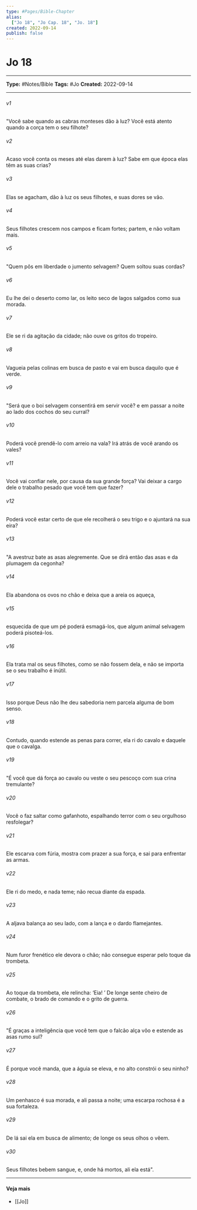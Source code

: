 ```yaml
---
type: #Pages/Bible-Chapter
alias:
  ["Jo 18", "Jo Cap. 18", "Jo. 18"]
created: 2022-09-14
publish: false
---
```


# Jo 18

---

**Type:** #Notes/Bible
**Tags:** #Jo
**Created:** 2022-09-14

---

###### v1
"Você sabe quando as cabras monteses dão à luz? Você está atento quando a corça tem o seu filhote?
###### v2
Acaso você conta os meses até elas darem à luz? Sabe em que época elas têm as suas crias?
###### v3
Elas se agacham, dão à luz os seus filhotes, e suas dores se vão.
###### v4
Seus filhotes crescem nos campos e ficam fortes; partem, e não voltam mais.
###### v5
"Quem pôs em liberdade o jumento selvagem? Quem soltou suas cordas?
###### v6
Eu lhe dei o deserto como lar, os leito seco de lagos salgados como sua morada.
###### v7
Ele se ri da agitação da cidade; não ouve os gritos do tropeiro.
###### v8
Vagueia pelas colinas em busca de pasto e vai em busca daquilo que é verde.
###### v9
"Será que o boi selvagem consentirá em servir você? e em passar a noite ao lado dos cochos do seu curral?
###### v10
Poderá você prendê-lo com arreio na vala? Irá atrás de você arando os vales?
###### v11
Você vai confiar nele, por causa da sua grande força? Vai deixar a cargo dele o trabalho pesado que você tem que fazer?
###### v12
Poderá você estar certo de que ele recolherá o seu trigo e o ajuntará na sua eira?
###### v13
"A avestruz bate as asas alegremente. Que se dirá então das asas e da plumagem da cegonha?
###### v14
Ela abandona os ovos no chão e deixa que a areia os aqueça,
###### v15
esquecida de que um pé poderá esmagá-los, que algum animal selvagem poderá pisoteá-los.
###### v16
Ela trata mal os seus filhotes, como se não fossem dela, e não se importa se o seu trabalho é inútil.
###### v17
Isso porque Deus não lhe deu sabedoria nem parcela alguma de bom senso.
###### v18
Contudo, quando estende as penas para correr, ela ri do cavalo e daquele que o cavalga.
###### v19
"É você que dá força ao cavalo ou veste o seu pescoço com sua crina tremulante?
###### v20
Você o faz saltar como gafanhoto, espalhando terror com o seu orgulhoso resfolegar?
###### v21
Ele escarva com fúria, mostra com prazer a sua força, e sai para enfrentar as armas.
###### v22
Ele ri do medo, e nada teme; não recua diante da espada.
###### v23
A aljava balança ao seu lado, com a lança e o dardo flamejantes.
###### v24
Num furor frenético ele devora o chão; não consegue esperar pelo toque da trombeta.
###### v25
Ao toque da trombeta, ele relincha: ‘Eia! ’ De longe sente cheiro de combate, o brado de comando e o grito de guerra.
###### v26
"É graças a inteligência que você tem que o falcão alça vôo e estende as asas rumo sul?
###### v27
É porque você manda, que a águia se eleva, e no alto constrói o seu ninho?
###### v28
Um penhasco é sua morada, e ali passa a noite; uma escarpa rochosa é a sua fortaleza.
###### v29
De lá sai ela em busca de alimento; de longe os seus olhos o vêem.
###### v30
Seus filhotes bebem sangue, e, onde há mortos, ali ela está".


---

#### Veja mais

- [[Jo]]
